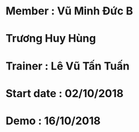# Member      : Vũ Minh Đức B
#               Trương Huy Hùng

# Trainer     : Lê Vũ Tấn Tuấn
# Start date  : 02/10/2018
# Demo        : 16/10/2018
